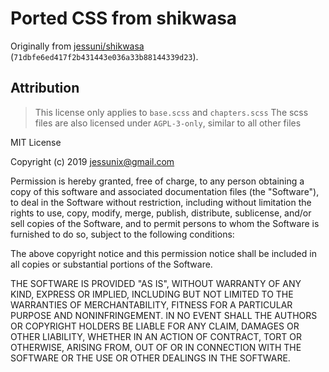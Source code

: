# Ported CSS from shikwasa

Originally from [jessuni/shikwasa](https://github.com/jessuni/shikwasa) (`71dbfe6ed417f2b431443e036a33b88144339d23`).

## Attribution

> This license only applies to `base.scss` and `chapters.scss` The scss files are also licensed under `AGPL-3-only`,
> similar to all other files

MIT License

Copyright (c) 2019 jessunix@gmail.com

Permission is hereby granted, free of charge, to any person obtaining a copy of this software and associated
documentation files (the "Software"), to deal in the Software without restriction, including without limitation the
rights to use, copy, modify, merge, publish, distribute, sublicense, and/or sell copies of the Software, and to permit
persons to whom the Software is furnished to do so, subject to the following conditions:

The above copyright notice and this permission notice shall be included in all copies or substantial portions of the
Software.

THE SOFTWARE IS PROVIDED "AS IS", WITHOUT WARRANTY OF ANY KIND, EXPRESS OR IMPLIED, INCLUDING BUT NOT LIMITED TO THE
WARRANTIES OF MERCHANTABILITY, FITNESS FOR A PARTICULAR PURPOSE AND NONINFRINGEMENT. IN NO EVENT SHALL THE AUTHORS OR
COPYRIGHT HOLDERS BE LIABLE FOR ANY CLAIM, DAMAGES OR OTHER LIABILITY, WHETHER IN AN ACTION OF CONTRACT, TORT OR
OTHERWISE, ARISING FROM, OUT OF OR IN CONNECTION WITH THE SOFTWARE OR THE USE OR OTHER DEALINGS IN THE SOFTWARE.
